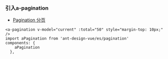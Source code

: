 ### 引入a-pagination
- [Pagination 分页](https://www.antdv.com/components/pagination-cn/)
```
<a-pagination v-model="current" :total="50" style="margin-top: 10px;" />
import aPagination from 'ant-design-vue/es/pagination'
components: {
    aPagination
  },
```

### 